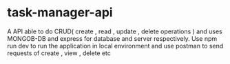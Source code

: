 # task-manager-api
A API able to do CRUD( create , read , update , delete operations ) and uses MONGOB-DB and express for database and server respectively.
Use npm run dev to run the application in local environment and use postman to send requests of create , view , delete etc
